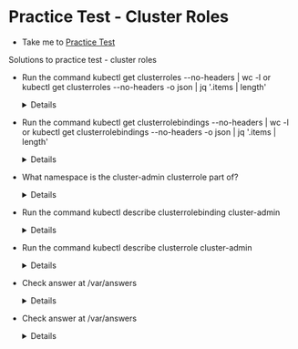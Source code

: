 # Practice Test - Cluster Roles
  - Take me to [Practice Test](https://kodekloud.com/courses/539883/lectures/9816671)
 
Solutions to practice test - cluster roles
- Run the command kubectl get clusterroles --no-headers | wc -l or kubectl get clusterroles --no-headers -o json | jq '.items | length'
  
  <details>
  
  ```
  $ kubectl get clusterroles --no-headers | wc -l (or)
  $ kubectl get clusterroles --no-headers -o json | jq '.items | length'
  ```
  
  </details>
  
- Run the command kubectl get clusterrolebindings --no-headers | wc -l or kubectl get clusterrolebindings --no-headers -o json | jq '.items | length'

  <details>
  
  ```
  $ kubectl get clusterrolebindings --no-headers | wc -l (or)
  $ kubectl get clusterrolebindings --no-headers -o json | jq '.items | length'
  ```
  
  </details>
  
- What namespace is the cluster-admin clusterrole part of?

  <details>
  
  ```
  $ Cluster roles are cluster wide and not part of any namespace
  ```
  
  </details>
  
- Run the command kubectl describe clusterrolebinding cluster-admin
  
  <details>
  
  ```
  $ kubectl describe clusterrolebinding cluster-admin
  ```
  
  </details>
  
- Run the command kubectl describe clusterrole cluster-admin

  <details>
  
  ```
  $ kubectl describe clusterrole cluster-admin
  ```
  
  </details>
  
- Check answer at /var/answers

  <details>
  
  ```
  $ kubectl create -f /var/answers/michelle-node-admin.yaml
  ```
  
  </details>
  
- Check answer at /var/answers

  <details>
  
  ```
  $ kubectl create -f /var/answers/michelle-storage-admin.yaml
  ```
  
  </details>
  
  




